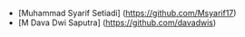 - [Muhammad Syarif Setiadi] (https://github.com/Msyarif17)
- [M Dava Dwi Saputra] (https://github.com/davadwis)
